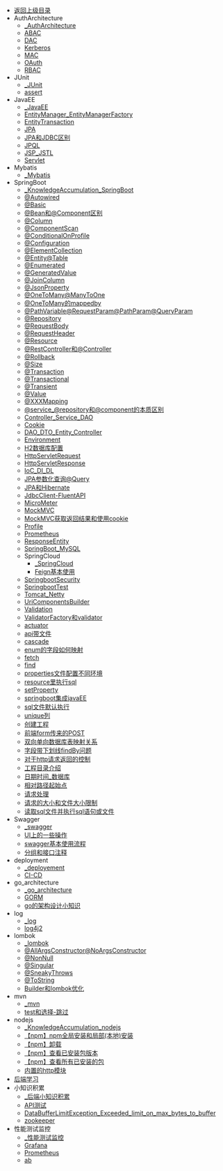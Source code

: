 - [返回上级目录](../_sidebar.md)
- AuthArchitecture
    - [_AuthArchitecture](AuthArchitecture/_AuthArchitecture.md)
    - [ABAC](AuthArchitecture/ABAC.md)
    - [DAC](AuthArchitecture/DAC.md)
    - [Kerberos](AuthArchitecture/Kerberos.md)
    - [MAC](AuthArchitecture/MAC.md)
    - [OAuth](AuthArchitecture/OAuth.md)
    - [RBAC](AuthArchitecture/RBAC.md)
- JUnit
    - [_JUnit](JUnit/_JUnit.md)
    - [assert](JUnit/assert.md)
- JavaEE
    - [_JavaEE](JavaEE/_JavaEE.md)
    - [EntityManager_EntityManagerFactory](JavaEE/EntityManager_EntityManagerFactory.md)
    - [EntityTransaction](JavaEE/EntityTransaction.md)
    - [JPA](JavaEE/JPA.md)
    - [JPA和JDBC区别](JavaEE/JPA和JDBC区别.md)
    - [JPQL](JavaEE/JPQL.md)
    - [JSP_JSTL](JavaEE/JSP_JSTL.md)
    - [Servlet](JavaEE/Servlet.md)
- Mybatis
    - [_Mybatis](Mybatis/_Mybatis.md)
- SpringBoot
    - [_KnowledgeAccumulation_SpringBoot](SpringBoot/_KnowledgeAccumulation_SpringBoot.md)
    - [@Autowired](SpringBoot/@Autowired.md)
    - [@Basic](SpringBoot/@Basic.md)
    - [@Bean和@Component区别](SpringBoot/@Bean和@Component区别.md)
    - [@Column](SpringBoot/@Column.md)
    - [@ComponentScan](SpringBoot/@ComponentScan.md)
    - [@ConditionalOnProfile](SpringBoot/@ConditionalOnProfile.md)
    - [@Configuration](SpringBoot/@Configuration.md)
    - [@ElementCollection](SpringBoot/@ElementCollection.md)
    - [@Entity@Table](SpringBoot/@Entity@Table.md)
    - [@Enumerated](SpringBoot/@Enumerated.md)
    - [@GeneratedValue](SpringBoot/@GeneratedValue.md)
    - [@JoinColumn](SpringBoot/@JoinColumn.md)
    - [@JsonProperty](SpringBoot/@JsonProperty.md)
    - [@OneToMany@ManyToOne](SpringBoot/@OneToMany@ManyToOne.md)
    - [@OneToMany的mappedby](SpringBoot/@OneToMany的mappedby.md)
    - [@PathVariable@RequestParam@PathParam@QueryParam](SpringBoot/@PathVariable@RequestParam@PathParam@QueryParam.md)
    - [@Repository](SpringBoot/@Repository.md)
    - [@RequestBody](SpringBoot/@RequestBody.md)
    - [@RequestHeader](SpringBoot/@RequestHeader.md)
    - [@Resource](SpringBoot/@Resource.md)
    - [@RestController和@Controller](SpringBoot/@RestController和@Controller.md)
    - [@Rollback](SpringBoot/@Rollback.md)
    - [@Size](SpringBoot/@Size.md)
    - [@Transaction](SpringBoot/@Transaction.md)
    - [@Transactional](SpringBoot/@Transactional.md)
    - [@Transient](SpringBoot/@Transient.md)
    - [@Value](SpringBoot/@Value.md)
    - [@XXXMapping](SpringBoot/@XXXMapping.md)
    - [@service_@repository和@component的本质区别](SpringBoot/@service_@repository和@component的本质区别.md)
    - [Controller_Service_DAO](SpringBoot/Controller_Service_DAO.md)
    - [Cookie](SpringBoot/Cookie.md)
    - [DAO_DTO_Entity_Controller](SpringBoot/DAO_DTO_Entity_Controller.md)
    - [Environment](SpringBoot/Environment.md)
    - [H2数据库配置](SpringBoot/H2数据库配置.md)
    - [HttpServletRequest](SpringBoot/HttpServletRequest.md)
    - [HttpServletResponse](SpringBoot/HttpServletResponse.md)
    - [IoC_DI_DL](SpringBoot/IoC_DI_DL.md)
    - [JPA参数化查询@Query](SpringBoot/JPA参数化查询@Query.md)
    - [JPA和Hibernate](SpringBoot/JPA和Hibernate.md)
    - [JdbcClient-FluentAPI](SpringBoot/JdbcClient-FluentAPI.md)
    - [MicroMeter](SpringBoot/MicroMeter.md)
    - [MockMVC](SpringBoot/MockMVC.md)
    - [MockMVC获取返回结果和使用cookie](SpringBoot/MockMVC获取返回结果和使用cookie.md)
    - [Profile](SpringBoot/Profile.md)
    - [Prometheus](SpringBoot/Prometheus.md)
    - [ResponseEntity](SpringBoot/ResponseEntity.md)
    - [SpringBoot_MySQL](SpringBoot/SpringBoot_MySQL.md)
    - SpringCloud
        - [_SpringCloud](SpringBoot/SpringCloud/_SpringCloud.md)
        - [Feign基本使用](SpringBoot/SpringCloud/Feign基本使用.md)
    - [SpringbootSecurity](SpringBoot/SpringbootSecurity.md)
    - [SpringbootTest](SpringBoot/SpringbootTest.md)
    - [Tomcat_Netty](SpringBoot/Tomcat_Netty.md)
    - [UriComponentsBuilder](SpringBoot/UriComponentsBuilder.md)
    - [Validation](SpringBoot/Validation.md)
    - [ValidatorFactory和validator](SpringBoot/ValidatorFactory和validator.md)
    - [actuator](SpringBoot/actuator.md)
    - [api带文件](SpringBoot/api带文件.md)
    - [cascade](SpringBoot/cascade.md)
    - [enum的字段如何映射](SpringBoot/enum的字段如何映射.md)
    - [fetch](SpringBoot/fetch.md)
    - [find](SpringBoot/find.md)
    - [properties文件配置不同环境](SpringBoot/properties文件配置不同环境.md)
    - [resource里执行sql](SpringBoot/resource里执行sql.md)
    - [setProperty](SpringBoot/setProperty.md)
    - [springboot集成javaEE](SpringBoot/springboot集成javaEE.md)
    - [sql文件默认执行](SpringBoot/sql文件默认执行.md)
    - [unique列](SpringBoot/unique列.md)
    - [创建工程](SpringBoot/创建工程.md)
    - [前端form传来的POST](SpringBoot/前端form传来的POST.md)
    - [双向单向数据库表映射关系](SpringBoot/双向单向数据库表映射关系.md)
    - [字段带下划线findBy问题](SpringBoot/字段带下划线findBy问题.md)
    - [对于http请求返回的控制](SpringBoot/对于http请求返回的控制.md)
    - [工程目录介绍](SpringBoot/工程目录介绍.md)
    - [日期时间_数据库](SpringBoot/日期时间_数据库.md)
    - [相对路径起始点](SpringBoot/相对路径起始点.md)
    - [请求处理](SpringBoot/请求处理.md)
    - [请求的大小和文件大小限制](SpringBoot/请求的大小和文件大小限制.md)
    - [读取sql文件并执行sql语句或文件](SpringBoot/读取sql文件并执行sql语句或文件.md)
- Swagger
    - [_swagger](Swagger/_swagger.md)
    - [UI上的一些操作](Swagger/UI上的一些操作.md)
    - [swagger基本使用流程](Swagger/swagger基本使用流程.md)
    - [分组和接口注释](Swagger/分组和接口注释.md)
- deployment
    - [_deployement](deployment/_deployement.md)
    - [CI-CD](deployment/CI-CD.md)
- go_architecture
    - [_go_architecture](go_architecture/_go_architecture.md)
    - [GORM](go_architecture/GORM.md)
    - [go的架构设计小知识](go_architecture/go的架构设计小知识.md)
- log
    - [_log](log/_log.md)
    - [log4j2](log/log4j2.md)
- lombok
    - [_lombok](lombok/_lombok.md)
    - [@AllArgsConstructor@NoArgsConstructor](lombok/@AllArgsConstructor@NoArgsConstructor.md)
    - [@NonNull](lombok/@NonNull.md)
    - [@Singular](lombok/@Singular.md)
    - [@SneakyThrows](lombok/@SneakyThrows.md)
    - [@ToString](lombok/@ToString.md)
    - [Builder和lombok优化](lombok/Builder和lombok优化.md)
- mvn
    - [_mvn](mvn/_mvn.md)
    - [test和选择-跳过](mvn/test和选择-跳过.md)
- nodejs
    - [_KnowledgeAccumulation_nodejs](nodejs/_KnowledgeAccumulation_nodejs.md)
    - [【npm】npm全局安装和局部(本地)安装](nodejs/【npm】npm全局安装和局部(本地)安装.md)
    - [【npm】卸载](nodejs/【npm】卸载.md)
    - [【npm】查看已安装包版本](nodejs/【npm】查看已安装包版本.md)
    - [【npm】查看所有已安装的包](nodejs/【npm】查看所有已安装的包.md)
    - [内置的http模块](nodejs/内置的http模块.md)
- [后端学习](后端学习.md)
- 小知识积累
    - [_后端小知识积累](小知识积累/_后端小知识积累.md)
    - [API测试](小知识积累/API测试.md)
    - [DataBufferLimitException_Exceeded_limit_on_max_bytes_to_buffer](小知识积累/DataBufferLimitException_Exceeded_limit_on_max_bytes_to_buffer.md)
    - [zookeeper](小知识积累/zookeeper.md)
- 性能测试监控
    - [_性能测试监控](性能测试监控/_性能测试监控.md)
    - [Grafana](性能测试监控/Grafana.md)
    - [Prometheus](性能测试监控/Prometheus.md)
    - [ab](性能测试监控/ab.md)